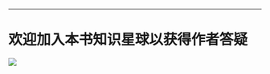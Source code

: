 ---
<h1>欢迎加入本书知识星球以获得作者答疑</h1>
<div>
    <img src="https://s1.ax1x.com/2023/04/15/p9p2mKP.jpg"/>
</div>



